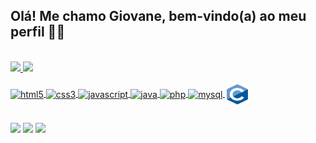## Olá! Me chamo Giovane, bem-vindo(a) ao meu perfil 👨‍💻

<br>

<div>
    <a href="https://github.com/Giov4ne">
    <img height="180em" src="https://github-readme-stats.vercel.app/api?username=Giov4ne&show_icons=true&theme=radical">
    <img height="180em" src="https://github-readme-stats.vercel.app/api/top-langs/?username=Giov4ne&layout=compact&theme=radical">
</div>
    
<br>

<div style="display: inline_block">
    <img align="center" alt="html5" height="33" width="40" src="https://cdn.jsdelivr.net/gh/devicons/devicon/icons/html5/html5-plain.svg">
    <img align="center" alt="css3" height="33" width="40" src="https://cdn.jsdelivr.net/gh/devicons/devicon/icons/css3/css3-plain.svg">
    <img align="center" alt="javascript" height="33" width="40" src="https://cdn.jsdelivr.net/gh/devicons/devicon/icons/javascript/javascript-plain.svg">
    <img align="center" alt="java" height="33" width="40" src="https://cdn.jsdelivr.net/gh/devicons/devicon/icons/java/java-original.svg">
    <img align="center" alt="php" height="33" width="40" src="https://cdn.jsdelivr.net/gh/devicons/devicon/icons/php/php-plain.svg">
    <img align="center" alt="mysql" height="33" width="40" src="https://cdn.jsdelivr.net/gh/devicons/devicon/icons/mysql/mysql-original.svg">
    <img align="center" alt="c" height="33" width="40" src="https://github.com/devicons/devicon/blob/v2.15.1/icons/c/c-original.svg">
</div>

##

<div>
    <a href="https://www.instagram.com/__giovane__/" target="_blank"><img src="https://img.shields.io/badge/Instagram-E4405F?style=for-the-badge&logo=instagram&logoColor=white"></a>
    <a href="https://www.linkedin.com/in/giovane-william-budal/" target="_blank"><img src="https://img.shields.io/badge/LinkedIn-0077B5?style=for-the-badge&logo=linkedin&logoColor=white"></a>
    <a href="mailto:giovanewbudal@gmail.com" target="_blank"><img src="https://img.shields.io/badge/Gmail-D14836?style=for-the-badge&logo=gmail&logoColor=white"></a>
</div>
